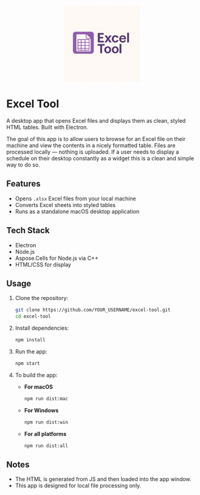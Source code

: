 <p align="center">
  <img src="logo.png" alt="Excel Tool Logo" width="200"/>
</p>

# Excel Tool

A desktop app that opens Excel files and displays them as clean, styled HTML tables. Built with Electron.

The goal of this app is to allow users to browse for an Excel file on their machine and view the contents in a nicely formatted table. Files are processed locally — nothing is uploaded.
If a user needs to display a schedule on their desktop constantly as a widget this is a clean and simple way to do so. 

## Features

- Opens `.xlsx` Excel files from your local machine
- Converts Excel sheets into styled tables
- Runs as a standalone macOS desktop application

## Tech Stack

- Electron
- Node.js
- Aspose.Cells for Node.js via C++
- HTML/CSS for display

## Usage

1. Clone the repository:

   ```bash
   git clone https://github.com/YOUR_USERNAME/excel-tool.git
   cd excel-tool
   ```

2. Install dependencies:

   ```bash
   npm install
   ```

3. Run the app:

   ```bash
   npm start
   ```

4. To build the app:

   - **For macOS**  
     ```bash
     npm run dist:mac
     ```

   - **For Windows**  
     ```bash
     npm run dist:win
     ```

   - **For all platforms**  
     ```bash
     npm run dist:all
     ```
## Notes

- The HTML is generated from JS and then loaded into the app window.
- This app is designed for local file processing only.
